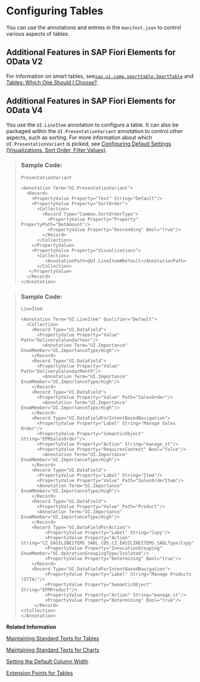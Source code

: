 <!-- loiof4eb70f4808b48adb6ea03a4017aba24 -->

# Configuring Tables

You can use the annotations and entries in the `manifest.json` to control various aspects of tables.



<a name="loiof4eb70f4808b48adb6ea03a4017aba24__section_yxw_dfl_blb"/>

## Additional Features in SAP Fiori Elements for OData V2

For information on smart tables, see[`sap.ui.comp.smarttable.SmartTable`](https://ui5.sap.com/#/api/sap.ui.comp.smarttable.SmartTable) and [Tables: Which One Should I Choose?](../10_More_About_Controls/tables-which-one-should-i-choose-148892f.md).



<a name="loiof4eb70f4808b48adb6ea03a4017aba24__section_iqh_kgv_mtb"/>

## Additional Features in SAP Fiori Elements for OData V4

You use the `UI.LineItem` annotation to configure a table. It can also be packaged within the `UI.PresentationVariant` annotation to control other aspects, such as sorting. For more information about which `UI.PresentationVariant` is picked, see [Configuring Default Settings \(Visualizations, Sort Order, Filter Values\)](configuring-default-settings-visualizations-sort-order-filter-values-49a6ba5.md).

> ### Sample Code:  
> `PresentationVariant`
> 
> ```
> <Annotation Term="UI.PresentationVariant">
>   <Record>
>     <PropertyValue Property="Text" String="Default"/>
>     <PropertyValue Property="SortOrder">
>       <Collection>
>         <Record Type="Common.SortOrderType">
>           <PropertyValue Property="Property" PropertyPath="NetAmount"/>
>           <PropertyValue Property="Descending" Bool="true"/>
>         </Record>
>       </Collection>
>     </PropertyValue>
>     <PropertyValue Property="Visualizations">
>       <Collection>
>          <AnnotationPath>@UI.LineItem#Default</AnnotationPath>
>       </Collection>
>    </PropertyValue>
>   </Record>
> </Annotation>
> ```

> ### Sample Code:  
> `LineItem`
> 
> ```
> <Annotation Term="UI.LineItem" Qualifier="Default">
>   <Collection>
>     <Record Type="UI.DataField">
>       <PropertyValue Property="Value" Path="DeliveryCalendarYear"/>
>         <Annotation Term="UI.Importance" EnumMember="UI.ImportanceType/High"/>
>     </Record>
>     <Record Type="UI.DataField">
>       <PropertyValue Property="Value" Path="DeliveryCalendarMonth"/>
>         <Annotation Term="UI.Importance" EnumMember="UI.ImportanceType/High"/>
>     </Record>
>     <Record Type="UI.DataField">
>       <PropertyValue Property="Value" Path="SalesOrder"/>
>         <Annotation Term="UI.Importance" EnumMember="UI.ImportanceType/High"/>
>     </Record>
>     <Record Type="UI.DataFieldForIntentBasedNavigation">
>       <PropertyValue Property="Label" String="Manage Sales Order"/>
>       <PropertyValue Property="SemanticObject" String="EPMSalesOrder"/>
>       <PropertyValue Property="Action" String="manage_st"/>
>       <PropertyValue Property="RequiresContext" Bool="false"/>
>         <Annotation Term="UI.Importance" EnumMember="UI.ImportanceType/High"/>
>     </Record>
>     <Record Type="UI.DataField">
>       <PropertyValue Property="Label" String="Item"/>
>       <PropertyValue Property="Value" Path="SalesOrderItem"/>
>       <Annotation Term="UI.Importance" EnumMember="UI.ImportanceType/High"/>
>     </Record>
>     <Record Type="UI.DataField">
>       <PropertyValue Property="Value" Path="Product"/>
>       <Annotation Term="UI.Importance" EnumMember="UI.ImportanceType/High"/>
>     </Record>
>     <Record Type="UI.DataFieldForAction">
>          <PropertyValue Property="Label" String="Copy"/>
>          <PropertyValue Property="Action" String="CZ_EASILINEITEMS_SADL_CDS.CZ_EASILINEITEMS_SADLType/Copy"/>
>          <PropertyValue Property="InvocationGrouping" EnumMember="UI.OperationGroupingType/Isolated"/>
>          <PropertyValue Property="Determining" Bool="true"/>
>     </Record>
>     <Record Type="UI.DataFieldForIntentBasedNavigation">
>          <PropertyValue Property="Label" String="Manage Products (STTA)"/>
>          <PropertyValue Property="SemanticObject" String="EPMProduct"/>
>          <PropertyValue Property="Action" String="manage_st"/>
>          <PropertyValue Property="Determining" Bool="true"/>
>      </Record>  
> </Collection>
> </Annotation>
> ```

**Related Information**  


[Maintaining Standard Texts for Tables](maintaining-standard-texts-for-tables-aacfac5.md "You can use the i18n file of your app to adapt the standard UI texts that are displayed in a table for the use cases explained in this topic.")

[Maintaining Standard Texts for Charts](maintaining-standard-texts-for-charts-37cd601.md "For charts in analytical list pages, list reports, and object pages, if the system does not find any entries when using the filters, standard UI texts are displayed, which you can adapt in the i18n file of your app.")

[Setting the Default Column Width](setting-the-default-column-width-a765253.md "You can customize the width of a column defined in a line item using the com.sap.vocabularies.HTML5.v1.CssDefaults UI annotation.")

[Extension Points for Tables](extension-points-for-tables-d525522.md "You can use extension points to enhance tables in SAP Fiori elements-based apps.")

